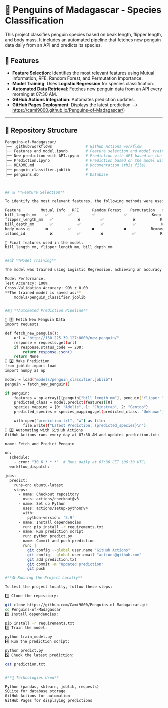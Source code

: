 # 🐧 Penguins of Madagascar - Species Classification

This project classifies penguin species based on beak length, flipper length, and body mass. It includes an automated pipeline that fetches new penguin data daily from an API and predicts its species.

## 🚀 Features
- **Feature Selection**: Identifies the most relevant features using Mutual Information, RFE, Random Forest, and Permutation Importance.
- **Model Training**: Uses **Logistic Regression** for species classification.
- **Automated Data Retrieval**: Fetches new penguin data from an API every morning at 07:30 AM.
- **GitHub Actions Integration**: Automates prediction updates.
- **GitHub Pages Deployment**: Displays the latest prediction -->     https://cami9000.github.io/Penguins-of-Madagascar/)

---

## 📂 **Repository Structure**
```bash
Penguins-of-Madagascar/
│── .github/workflows               # Github Actions workflow
│── Features and model.ipynb        # Feature selection and model training
│── New prediction with API.ipynb   # Prediction with API based on the model
│── Prediction.ipynb                # Prediction based on the model without API
│── README.md                       # Documentation (this file)
│── penguin_classifier.joblib       #
│── penguins.db                     # Database



## 📊 **Feature Selection**

To identify the most relevant features, the following methods were used:

Feature	        Mutual Info	  RFE	   Random Forest	Permutation	  Keep/Remove?
bill_length_mm	  ✅	        ✅	      ✅	            ✅	        Keep ✅
flipper_length_mm	✅	        ❌	      ✅	            ❌	        Keep ✅
bill_depth_mm	    ✅	        ✅	      ✅	            ✅	        Keep ✅
body_mass_g	      ❌	        ✅	      ❌	            ❌	        Remove ❌
island_id	        ❌	        ✅	      ❌	            ✅	        Remove ❌

🚀 Final features used in the model:
bill_length_mm, flipper_length_mm, bill_depth_mm


##🏆 **Model Training**

The model was trained using Logistic Regression, achieving an accuracy of 99% via cross-validation.

Model Performance:
Test Accuracy: 100%
Cross-Validation Accuracy: 99% ± 0.00
**The trained model is saved as:**
    models/penguin_classifier.joblib


##🔄 **Automated Prediction Pipeline**

🔹 1️⃣ Fetch New Penguin Data
import requests

def fetch_new_penguin():
    url = "http://130.225.39.127:8000/new_penguin/"
    response = requests.get(url)
    if response.status_code == 200:
        return response.json()
    return None
🔹 2️⃣ Make Prediction
from joblib import load
import numpy as np

model = load("models/penguin_classifier.joblib")
penguin = fetch_new_penguin()

if penguin:
    features = np.array([[penguin["bill_length_mm"], penguin["flipper_length_mm"], penguin["bill_depth_mm"]]])
    predicted_class = model.predict(features)[0]
    species_mapping = {0: "Adelie", 1: "Chinstrap", 2: "Gentoo"}
    predicted_species = species_mapping.get(predicted_class, "Unknown")

    with open("prediction.txt", "w") as file:
        file.write(f"Latest Prediction: {predicted_species}\n")
🔹 3️⃣ Automating with GitHub Actions
GitHub Actions runs every day at 07:30 AM and updates prediction.txt:

name: Fetch and Predict Penguin

on:
  schedule:
    - cron: "30 6 * * *"  # Runs daily at 07:30 CET (06:30 UTC)
  workflow_dispatch:

jobs:
  predict:
    runs-on: ubuntu-latest
    steps:
      - name: Checkout repository
        uses: actions/checkout@v3
      - name: Set up Python
        uses: actions/setup-python@v4
        with:
          python-version: '3.9'
      - name: Install dependencies
        run: pip install -r requirements.txt
      - name: Run prediction script
        run: python predict.py
      - name: Commit and push prediction
        run: |
          git config --global user.name "GitHub Actions"
          git config --global user.email "actions@github.com"
          git add prediction.txt
          git commit -m "Updated prediction"
          git push

#**🛠 Running the Project Locally**

To test the project locally, follow these steps:

1️⃣ Clone the repository:

git clone https://github.com/Cami9000/Penguins-of-Madagascar.git
cd Penguins-of-Madagascar
2️⃣ Install dependencies:

pip install -r requirements.txt
3️⃣ Train the model:

python train_model.py
4️⃣ Run the prediction script:

python predict.py
5️⃣ Check the latest prediction:

cat prediction.txt


#**📌 Technologies Used**

Python (pandas, sklearn, joblib, requests)
SQLite for database storage
GitHub Actions for automation
GitHub Pages for displaying predictions

